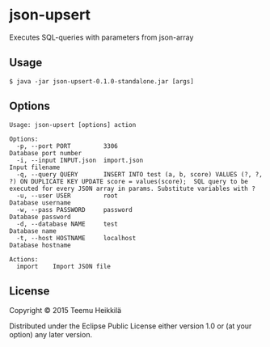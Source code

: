 # json-upsert

Executes SQL-queries with parameters from json-array

## Usage

    $ java -jar json-upsert-0.1.0-standalone.jar [args]

## Options

```
Usage: json-upsert [options] action

Options:
  -p, --port PORT         3306                                                                                            Database port number
  -i, --input INPUT.json  import.json                                                                                     Input filename
  -q, --query QUERY       INSERT INTO test (a, b, score) VALUES (?, ?, ?) ON DUPLICATE KEY UPDATE score = values(score);  SQL query to be executed for every JSON array in params. Substitute variables with ?
  -u, --user USER         root                                                                                            Database username
  -w, --pass PASSWORD     password                                                                                        Database password
  -d, --database NAME     test                                                                                            Database name
  -t, --host HOSTNAME     localhost                                                                                       Database hostname

Actions:
  import    Import JSON file

```

## License

Copyright © 2015 Teemu Heikkilä

Distributed under the Eclipse Public License either version 1.0 or (at
your option) any later version.
